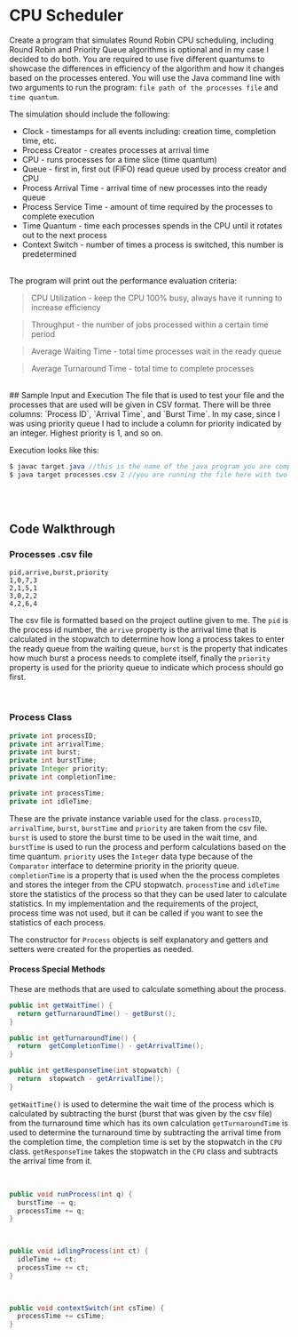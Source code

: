 ﻿# CPU Scheduler
Create a program that simulates Round Robin CPU scheduling, including Round Robin and Priority Queue algorithms is optional and in my case I decided to do both. You are required to use five different quantums to showcase the differences in efficiency of the algorithm and how it changes based on the processes entered. You will use the Java command line with two arguments to run the program: `file path of the processes file` and `time quantum`. 

The simulation should include the following:
* Clock - timestamps for all events including: creation time, completion time, etc.
* Process Creator - creates processes at arrival time
* CPU - runs processes for a time slice (time quantum)
* Queue - first in, first out (FIFO) read queue used by process creator and CPU
* Process Arrival Time - arrival time of new processes into the ready queue
* Process Service Time - amount of time required by the processes to complete execution
* Time Quantum - time each processes spends in the CPU until it rotates out to the next process
* Context Switch - number of times a process is switched, this number is predetermined

<br/>
The program will print out the performance evaluation criteria:

> CPU Utilization - keep the CPU 100% busy, always have it running to increase efficiency

> Throughput - the number of jobs processed within a certain time period

> Average Waiting Time - total time processes wait in the ready queue

> Average Turnaround Time - total time to complete processes

<br/>
## Sample Input and Execution
The file that is used to test your file and the processes that are used will be given in CSV format. There will be three columns: `Process ID`, `Arrival Time`, and `Burst Time`. In my case, since I was using priority queue I had to include a column for priority indicated by an integer. Highest priority is 1, and so on. 

Execution looks like this:
```java
$ javac target.java //this is the name of the java program you are compiling
$ java target processes.csv 2 //you are running the file here with two arguments of file path and time quantum
```

<br/><br/>
## Code Walkthrough
### Processes .csv file
```
pid,arrive,burst,priority
1,0,7,3
2,1,5,1
3,0,2,2
4,2,6,4
```

The csv file is formatted based on the project outline given to me. The `pid` is the process id number, the `arrive` property is the arrival time that is calculated in the stopwatch to determine how long a process takes to enter the ready queue from the waiting queue, `burst` is the property that indicates how much burst a process needs to complete itself, finally the `priority` property is used for the priority queue to indicate which process should go first. 

<br/>

### Process Class
```java
private int processID;
private int arrivalTime;
private int burst;
private int burstTime;
private Integer priority;
private int completionTime;

private int processTime;
private int idleTime;
```

These are the private instance variable used for the class. `processID`, `arrivalTime`, `burst`, `burstTime` and `priority` are taken from the csv file. `burst` is used to store the burst time to be used in the wait time, and `burstTime` is used to run the process and perform calculations based on the time quantum.  `priority` uses the `Integer` data type because of the `Comparator` interface to determine priority in the priority queue. 
`completionTime` is a property that is used when the the process completes and stores the integer from the CPU stopwatch. 
`processTime` and `idleTime` store the statistics of the process so that they can be used later to calculate statistics. In my implementation and the requirements of the project, process time was not used, but it can be called if you want to see the statistics of each process. 

The constructor for `Process` objects is self explanatory and getters and setters were created for the properties as needed.

#### Process Special Methods
These are methods that are used to calculate something about the process.

```java
public int getWaitTime() {
  return getTurnaroundTime() - getBurst();
}

public int getTurnaroundTime() {
  return  getCompletionTime() - getArrivalTime();
}

public int getResponseTime(int stopwatch) {
  return  stopwatch - getArrivalTime();
}
```
`getWaitTime()` is used to determine the wait time of the process which is calculated by subtracting the burst (burst that was given by the csv file) from the turnaround time which has its own calculation
`getTurnaroundTime`  is used to determine the turnaround time by subtracting the arrival time from the completion time, the completion time is set by the stopwatch in the `CPU` class.
`getResponseTime` takes the stopwatch in the `CPU` class and subtracts the arrival time from it. 

<br/>

```java
public void runProcess(int q) {
  burstTime -= q;
  processTime += q;
}

  

public void idlingProcess(int ct) {
  idleTime += ct;
  processTime += ct;
}

  

public void contextSwitch(int csTime) {
  processTime += csTime;
}
```


